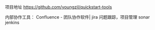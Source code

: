 项目地址
https://github.com/youngzil/quickstart-tools


内部协作工具：
Confluence - 团队协作软件|
jira 问题跟踪，项目管理
sonar jenkins


